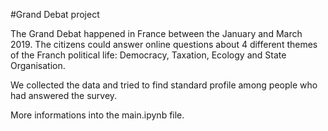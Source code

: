 #Grand Debat project

The Grand Debat happened in France between the January and March 2019. The citizens could answer online questions about 4 different themes of the Franch political life: Democracy, Taxation, Ecology and State Organisation.

We collected the data and tried to find standard profile among people who had answered the survey.

More informations into the main.ipynb file.
